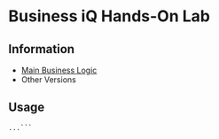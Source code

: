 Business iQ Hands-On Lab
======
## Information
* [Main Business Logic](https://github.com/michaelenglert/AppD_Summit_BiQ_Lab/blob/master/com/appdynamics/eCommerceThread.java)
* Other Versions

## Usage
```$ git clone https://github.com/michaelenglert/AppD_Summit_BiQ_Lab
...```
